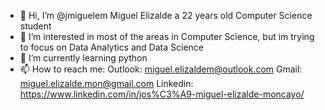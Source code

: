 - 👋 Hi, I’m @jmiguelem Miguel Elizalde a 22 years old Computer Science student
- 👀 I’m interested in most of the areas in Computer Science, but im trying to focus on Data Analytics and Data Science
- 🌱 I’m currently learning python
- 📫 How to reach me: 
  Outlook: miguel.elizaldem@outlook.com 
  Gmail: miguel.elizalde.mon@gmail.com
  Linkedin: https://www.linkedin.com/in/jos%C3%A9-miguel-elizalde-moncayo/
<!---
jmiguelem/jmiguelem is a ✨ special ✨ repository because its `README.md` (this file) appears on your GitHub profile.
You can click the Preview link to take a look at your changes.
--->
